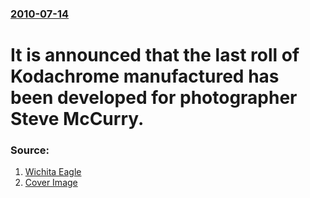 ### [2010-07-14](/news/2010/07/14/index.md)

#  It is announced that the last roll of Kodachrome manufactured has been developed for photographer Steve McCurry. 




### Source:

1. [Wichita Eagle](http://www.kansas.com/news/business/article1038697.html)
1. [Cover Image](http://www.kansas.com/latest-news/mu5wi8/picture855003/ALTERNATES/LANDSCAPE_1140/072110kodachrome)
